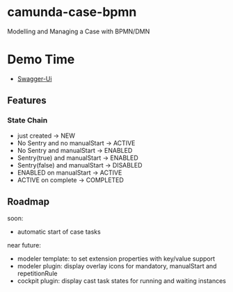 # camunda-case-bpmn

Modelling and Managing a Case with BPMN/DMN

# Demo Time

* [Swagger-Ui](http://localhost:8080/swagger-ui.html)

## Features




### State Chain

- just created -> NEW
- No Sentry and no manualStart -> ACTIVE
- No Sentry and manualStart -> ENABLED
- Sentry(true) and manualStart -> ENABLED
- Sentry(false) and manualStart -> DISABLED
- ENABLED on manualStart -> ACTIVE
- ACTIVE on complete -> COMPLETED

## Roadmap

soon:

* automatic start of case tasks

near future:

* modeler template: to set extension properties with key/value support
* modeler plugin: display overlay icons for mandatory, manualStart and repetitionRule
* cockpit plugin: display cast task states for running and waiting instances
